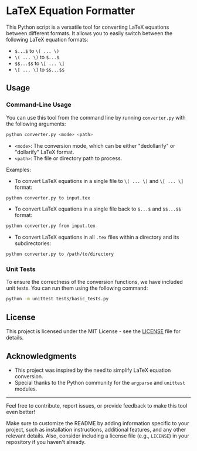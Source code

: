 # LaTeX Equation Formatter

This Python script is a versatile tool for converting LaTeX equations between different formats. It allows you to easily switch between the following LaTeX equation formats:

- `$...$` to `\( ... \)`
- `\( ... \)` to `$...$`
- `$$...$$` to `\[ ... \]`
- `\[ ... \]` to `$$...$$`

## Usage

### Command-Line Usage

You can use this tool from the command line by running `converter.py` with the following arguments:

```bash
python converter.py <mode> <path>
```

- `<mode>`: The conversion mode, which can be either "dedollarify" or "dollarify" LaTeX format.
- `<path>`: The file or directory path to process.

Examples:

- To convert LaTeX equations in a single file to `\( ... \)` and `\[ ... \]` format:

```bash
python converter.py to input.tex
```

- To convert LaTeX equations in a single file back to `$...$` and `$$...$$` format:

```bash
python converter.py from input.tex
```

- To convert LaTeX equations in all `.tex` files within a directory and its subdirectories:

```bash
python converter.py to /path/to/directory
```

### Unit Tests

To ensure the correctness of the conversion functions, we have included unit tests. You can run them using the following command:

```bash
python -m unittest tests/basic_tests.py
```

## License

This project is licensed under the MIT License - see the [LICENSE](LICENSE) file for details.

## Acknowledgments

- This project was inspired by the need to simplify LaTeX equation conversion.
- Special thanks to the Python community for the `argparse` and `unittest` modules.

---

Feel free to contribute, report issues, or provide feedback to make this tool even better!


Make sure to customize the README by adding information specific to your project, such as installation instructions, additional features, and any other relevant details. Also, consider including a license file (e.g., `LICENSE`) in your repository if you haven't already.